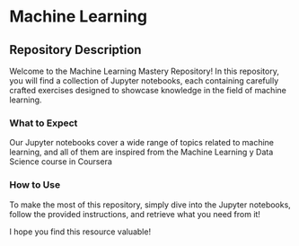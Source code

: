 # Machine Learning

<h2>Repository Description</h2>

<p>Welcome to the Machine Learning Mastery Repository! In this repository, you will find a collection of Jupyter notebooks, each containing carefully crafted exercises designed to showcase knowledge in the field of machine learning.</p>

<h3>What to Expect</h3>

<p>Our Jupyter notebooks cover a wide range of topics related to machine learning, and all of them are inspired from the 
Machine Learning y Data Science course in Coursera </p>



<h3>How to Use</h3>

<p>To make the most of this repository, simply dive into the Jupyter notebooks, follow the provided instructions, and retrieve what you need from it!</p>

<p>I hope you find this resource valuable!</p>


